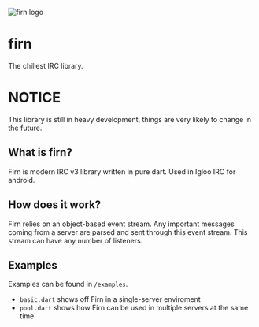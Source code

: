 ![firn logo](https://kelp.ml/u/axdx.png)
# firn
The chillest IRC library.

# NOTICE
This library is still in heavy development, things are very likely to change in the future.

## What is firn?
Firn is modern IRC v3 library written in pure dart. Used in Igloo IRC for android.

## How does it work?
Firn relies on an object-based event stream. Any important messages coming from a server
are parsed and sent through this event stream. This stream can have any number of listeners.

## Examples
Examples can be found in `/examples`.
* `basic.dart` shows off Firn in a single-server enviroment
* `pool.dart` shows how Firn can be used in multiple servers at the same time

